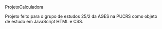 ProjetoCalculadora


Projeto feito para o grupo de estudos 25/2 da AGES na PUCRS como objeto de estudo
em JavaScript HTML e CSS.
